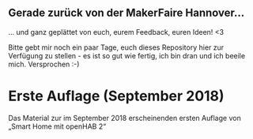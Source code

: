 ## Gerade zurück von der MakerFaire Hannover...
... und ganz geplättet von euch, eurem Feedback, euren Ideen! <3

Bitte gebt mir noch ein paar Tage, euch dieses Repository hier zur Verfügung zu stellen - es ist so gut wie fertig, ich bin dran und ich beeile mich. Versprochen :-)


# Erste Auflage (September 2018)
Das Material zur im September 2018 erscheinenden ersten Auflage von „Smart Home mit openHAB 2“

